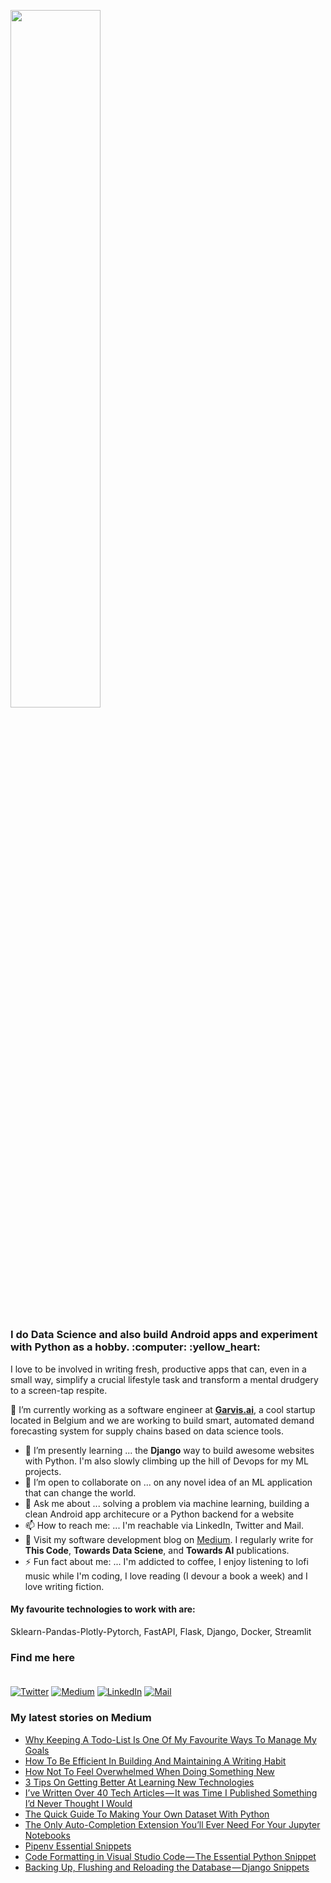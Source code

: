 <p  align="left" > <img width=53.5%  src="https://user-images.githubusercontent.com/34805906/94922526-0481e200-04d8-11eb-9300-e42c9bfea9f8.png"></p> 

<h3>I do Data Science and also build Android apps and experiment with Python as a hobby. :computer:  :yellow_heart: </h3>

I love to be involved in writing fresh, productive apps that can, even in a small way, simplify a crucial lifestyle task and transform a mental drudgery to a screen-tap respite.  

🔭 I’m currently working as a software engineer at [**Garvis.ai**](https://www.garvis.ai/), a cool startup located in Belgium and we are working to build smart, automated demand forecasting system for supply chains based on data science tools.

- 🌱 I’m presently learning ... the **Django** way to build awesome websites with Python. I'm also slowly climbing up the hill of Devops for my ML projects. 
- 👯 I’m open to collaborate on ... on any novel idea of an ML application that can change the world.
- 💬 Ask me about ... solving a problem via machine learning, building a clean Android app architecure or a Python backend for a website 
- 📫 How to reach me: ... I'm reachable via LinkedIn, Twitter and Mail.
- :book: Visit my software development blog on [Medium](https://medium.com/@ipom). I regularly write for **This Code**, **Towards Data Sciene**, and **Towards AI** publications. 
- ⚡ Fun fact about me: ... I'm addicted to coffee, I enjoy listening to lofi music while I'm coding, I love reading (I devour a book a week) and I love writing fiction. 

#### My favourite technologies to work with are:
Sklearn-Pandas-Plotly-Pytorch, FastAPI, Flask, Django, Docker, Streamlit

### Find me here <br><br>
<a href="https://twitter.com/intent/follow?screen_name=csandyash&tw_p=followbutton" target="_blank"><img alt="Twitter" src="https://img.shields.io/badge/twitter-%231DA1F2.svg?&style=for-the-badge&logo=twitter&logoColor=white" /></a>
<a href="https://medium.com/@ipom" target="_blank"><img alt="Medium" src="https://img.shields.io/badge/medium-%2312100E.svg?&style=for-the-badge&logo=medium&logoColor=white" /></a>
<a href="https://www.linkedin.com/in/yashprakash13" target="_blank"><img alt="LinkedIn" src="https://img.shields.io/badge/linkedin-%230077B5.svg?&style=for-the-badge&logo=linkedin&logoColor=white" /></a>
<a href="mailto:yash@yashprakash.com" target="_blank"><img alt="Mail" src="https://img.shields.io/badge/Gmail-D14836?style=for-the-badge&logo=gmail&logoColor=white"/></a>


### My latest stories on Medium
 - [Why Keeping A Todo-List Is One Of My Favourite Ways To Manage My Goals](https://medium.com/dear-elegant-chums/why-keeping-a-todo-list-is-one-of-my-favourite-ways-to-manage-my-goals-f502ed27313c?source=rss-9ba949960063------2)
 - [How To Be Efficient In Building And Maintaining A Writing Habit](https://medium.com/dear-elegant-chums/how-to-be-efficient-in-building-and-maintaining-a-writing-habit-73f85868742f?source=rss-9ba949960063------2)
 - [How Not To Feel Overwhelmed When Doing Something New](https://medium.com/dear-elegant-chums/how-not-to-feel-overwhelmed-when-doing-something-new-c44f2db957ed?source=rss-9ba949960063------2)
 - [3 Tips On Getting Better At Learning New Technologies](https://ipom.medium.com/3-tips-on-getting-better-at-learning-new-technologies-df306ffc0b6?source=rss-9ba949960063------2)
 - [I’ve Written Over 40 Tech Articles — It was Time I Published Something I’d Never Thought I Would](https://medium.com/dear-elegant-chums/ive-written-over-40-tech-articles-it-was-time-i-published-something-i-d-never-thought-i-would-ac5925f84008?source=rss-9ba949960063------2)
 - [The Quick Guide To Making Your Own Dataset With Python](https://towardsdatascience.com/the-quick-guide-to-making-your-own-dataset-with-python-a28ae9f7f488?source=rss-9ba949960063------2)
 - [The Only Auto-Completion Extension You’ll Ever Need For Your Jupyter Notebooks](https://towardsdatascience.com/the-only-auto-completion-extension-youll-ever-need-for-your-jupyter-notebooks-87bbaecb7126?source=rss-9ba949960063------2)
 - [Pipenv Essential Snippets](https://medium.com/this-code/pipenv-essential-snippets-4ba976270f5b?source=rss-9ba949960063------2)
 - [Code Formatting in Visual Studio Code — The Essential Python Snippet](https://medium.com/this-code/code-formatting-in-visual-studio-code-the-essential-python-snippet-43eb939892f2?source=rss-9ba949960063------2)
 - [Backing Up, Flushing and Reloading the Database — Django Snippets](https://medium.com/this-code/backing-up-flushing-and-reloading-the-database-django-snippets-5b4e152d4b48?source=rss-9ba949960063------2)